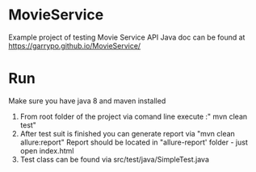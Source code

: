 # MovieService
Example project of testing Movie Service API
Java doc can be found at https://garrypo.github.io/MovieService/

# Run
Make sure you have java 8 and maven installed 
1. From root folder of the project via comand line execute :" mvn clean test"
2. After test suit is finished you can generate report via "mvn clean allure:report"
Report should be located in "allure-report' folder - just open index.html
3. Test class can be found via src/test/java/SimpleTest.java
